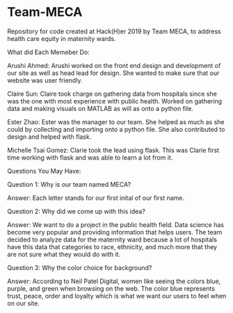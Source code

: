 # Team-MECA
Repository for code created at Hack(H)er 2019 by Team MECA, to address health care equity in maternity wards.

What did Each Memeber Do:

Arushi Ahmed:
Arushi worked on the front end design and development of our site as well as head lead for design. She wanted to make sure that our website was user friendly.

Claire Sun:
Claire took charge on gathering data from hospitals since she was the one with most experience with public health. Worked on gathering data and making visuals on MATLAB as will as onto a python file. 

Ester Zhao:
Ester was the manager to our team. She helped as much as she could by collecting and importing onto a python file. She also contributed to design and helped with flask.

Michelle Tsai Gomez:
Clarie took the lead using flask. This was Clarie first time working with flask and was able to learn a lot from it.

Questions You May Have:

Question 1: Why is our team named MECA?

Answer: Each letter stands for our first inital of our first name.


Question 2: Why did we come up with this idea?

Answer: We want to do a project in the public health field. Data science has become very popular and providing information that helps users. The team decided to analyze data for the maternity ward because a lot of hospitals have this data that categories to race, ethnicity, and much more that they are not sure what they would do with it.


Question 3: Why the color choice for background?

Answer: According to Neil Patel Digital, women like seeing the colors blue, purple, and green when browsing on the web. The color blue represents trust, peace, order and loyalty which is what we want our users to feel when on our site.
